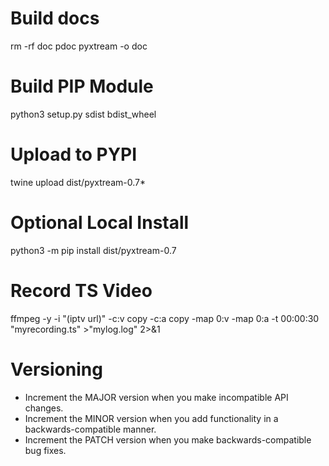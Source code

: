 # Build docs
rm -rf doc
pdoc pyxtream -o doc

# Build PIP Module
python3 setup.py sdist bdist_wheel

# Upload to PYPI
twine upload dist/pyxtream-0.7*

# Optional Local Install
python3 -m pip install dist/pyxtream-0.7

# Record TS Video
ffmpeg -y -i "(iptv url)" -c:v copy -c:a copy  -map 0:v -map 0:a -t 00:00:30 "myrecording.ts" >"mylog.log" 2>&1

# Versioning

- Increment the MAJOR version when you make incompatible API changes.
- Increment the MINOR version when you add functionality in a backwards-compatible manner.
- Increment the PATCH version when you make backwards-compatible bug fixes.
